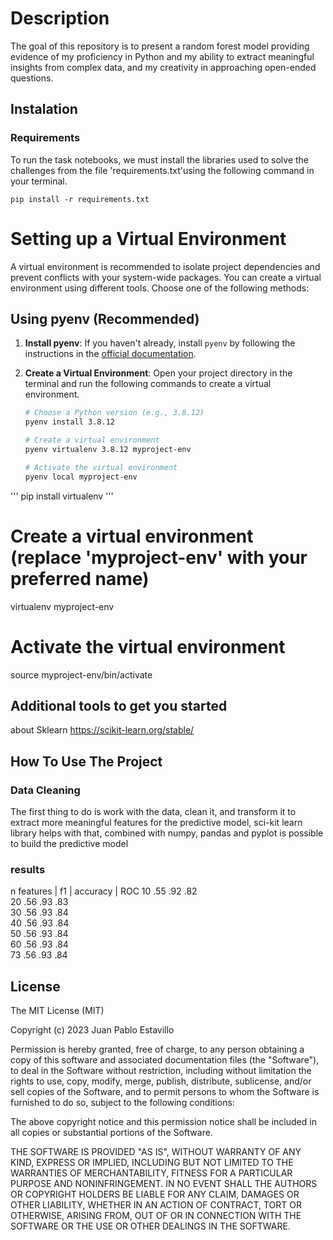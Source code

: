 
# Description
The goal of this repository is to present a random forest model
providing evidence of my proficiency in Python and my ability to extract
meaningful insights from complex data, and my creativity in approaching open-ended questions.


## Instalation

### Requirements
To run the task notebooks, we must install the libraries used to solve the challenges from the file 
'requirements.txt'using the following
command in your terminal.

```
pip install -r requirements.txt
```

# Setting up a Virtual Environment

A virtual environment is recommended to isolate project dependencies and prevent conflicts with your system-wide packages. You can create a virtual environment using different tools. Choose one of the following methods:

## Using pyenv (Recommended)

1. **Install pyenv**: If you haven't already, install `pyenv` by following the instructions in the [official documentation](https://github.com/pyenv/pyenv#installation).

2. **Create a Virtual Environment**: Open your project directory in the terminal and run the following commands to create a virtual environment.

   ```bash
   # Choose a Python version (e.g., 3.8.12)
   pyenv install 3.8.12

   # Create a virtual environment
   pyenv virtualenv 3.8.12 myproject-env

   # Activate the virtual environment
   pyenv local myproject-env

'''
pip install virtualenv
'''

# Create a virtual environment (replace 'myproject-env' with your preferred name)
virtualenv myproject-env

# Activate the virtual environment
source myproject-env/bin/activate


## Additional tools to get you started
about Sklearn
https://scikit-learn.org/stable/


## How To Use The Project

### Data Cleaning
The first thing to do is work with the data, clean it, and transform it to extract more meaningful features
for the predictive model, sci-kit learn library helps with that, combined with numpy, pandas and 
pyplot is possible to build the predictive model


### results
 n features | f1  | accuracy | ROC 
 10         .55    .92     .82  \
 20         .56    .93     .83  \
 30         .56    .93     .84  \
 40         .56    .93     .84  \
 50         .56    .93     .84  \
 60         .56    .93     .84  \
 73         .56    .93     .84  


## License
 
The MIT License (MIT)

Copyright (c) 2023 Juan Pablo Estavillo

Permission is hereby granted, free of charge, to any person obtaining a copy of this software and associated documentation files (the "Software"), to deal in the Software without restriction, including without limitation the rights to use, copy, modify, merge, publish, distribute, sublicense, and/or sell copies of the Software, and to permit persons to whom the Software is furnished to do so, subject to the following conditions:

The above copyright notice and this permission notice shall be included in all copies or substantial portions of the Software.

THE SOFTWARE IS PROVIDED "AS IS", WITHOUT WARRANTY OF ANY KIND, EXPRESS OR IMPLIED, INCLUDING BUT NOT LIMITED TO THE WARRANTIES OF MERCHANTABILITY, FITNESS FOR A PARTICULAR PURPOSE AND NONINFRINGEMENT. IN NO EVENT SHALL THE AUTHORS OR COPYRIGHT HOLDERS BE LIABLE FOR ANY CLAIM, DAMAGES OR OTHER LIABILITY, WHETHER IN AN ACTION OF CONTRACT, TORT OR OTHERWISE, ARISING FROM, OUT OF OR IN CONNECTION WITH THE SOFTWARE OR THE USE OR OTHER DEALINGS IN THE SOFTWARE.

